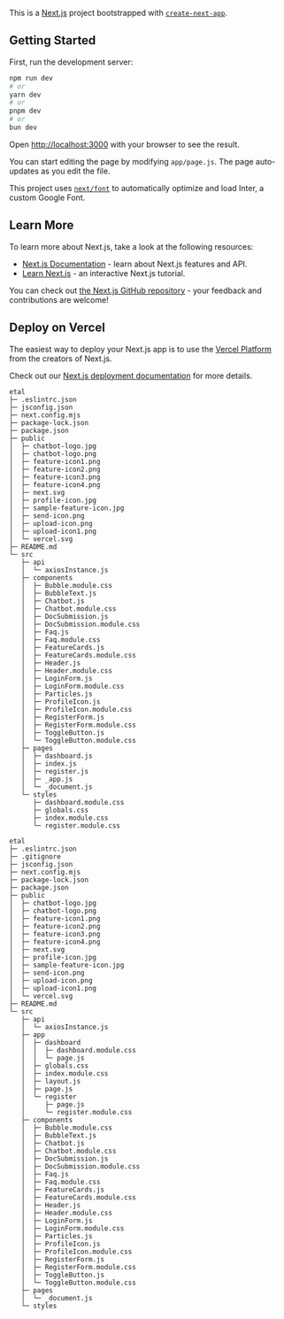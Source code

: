 This is a [Next.js](https://nextjs.org/) project bootstrapped with [`create-next-app`](https://github.com/vercel/next.js/tree/canary/packages/create-next-app).

## Getting Started

First, run the development server:

```bash
npm run dev
# or
yarn dev
# or
pnpm dev
# or
bun dev
```

Open [http://localhost:3000](http://localhost:3000) with your browser to see the result.

You can start editing the page by modifying `app/page.js`. The page auto-updates as you edit the file.

This project uses [`next/font`](https://nextjs.org/docs/basic-features/font-optimization) to automatically optimize and load Inter, a custom Google Font.

## Learn More

To learn more about Next.js, take a look at the following resources:

- [Next.js Documentation](https://nextjs.org/docs) - learn about Next.js features and API.
- [Learn Next.js](https://nextjs.org/learn) - an interactive Next.js tutorial.

You can check out [the Next.js GitHub repository](https://github.com/vercel/next.js/) - your feedback and contributions are welcome!

## Deploy on Vercel

The easiest way to deploy your Next.js app is to use the [Vercel Platform](https://vercel.com/new?utm_medium=default-template&filter=next.js&utm_source=create-next-app&utm_campaign=create-next-app-readme) from the creators of Next.js.

Check out our [Next.js deployment documentation](https://nextjs.org/docs/deployment) for more details.

```
etal
├─ .eslintrc.json
├─ jsconfig.json
├─ next.config.mjs
├─ package-lock.json
├─ package.json
├─ public
│  ├─ chatbot-logo.jpg
│  ├─ chatbot-logo.png
│  ├─ feature-icon1.png
│  ├─ feature-icon2.png
│  ├─ feature-icon3.png
│  ├─ feature-icon4.png
│  ├─ next.svg
│  ├─ profile-icon.jpg
│  ├─ sample-feature-icon.jpg
│  ├─ send-icon.png
│  ├─ upload-icon.png
│  ├─ upload-icon1.png
│  └─ vercel.svg
├─ README.md
└─ src
   ├─ api
   │  └─ axiosInstance.js
   ├─ components
   │  ├─ Bubble.module.css
   │  ├─ BubbleText.js
   │  ├─ Chatbot.js
   │  ├─ Chatbot.module.css
   │  ├─ DocSubmission.js
   │  ├─ DocSubmission.module.css
   │  ├─ Faq.js
   │  ├─ Faq.module.css
   │  ├─ FeatureCards.js
   │  ├─ FeatureCards.module.css
   │  ├─ Header.js
   │  ├─ Header.module.css
   │  ├─ LoginForm.js
   │  ├─ LoginForm.module.css
   │  ├─ Particles.js
   │  ├─ ProfileIcon.js
   │  ├─ ProfileIcon.module.css
   │  ├─ RegisterForm.js
   │  ├─ RegisterForm.module.css
   │  ├─ ToggleButton.js
   │  └─ ToggleButton.module.css
   ├─ pages
   │  ├─ dashboard.js
   │  ├─ index.js
   │  ├─ register.js
   │  ├─ _app.js
   │  └─ _document.js
   └─ styles
      ├─ dashboard.module.css
      ├─ globals.css
      ├─ index.module.css
      └─ register.module.css

```
```
etal
├─ .eslintrc.json
├─ .gitignore
├─ jsconfig.json
├─ next.config.mjs
├─ package-lock.json
├─ package.json
├─ public
│  ├─ chatbot-logo.jpg
│  ├─ chatbot-logo.png
│  ├─ feature-icon1.png
│  ├─ feature-icon2.png
│  ├─ feature-icon3.png
│  ├─ feature-icon4.png
│  ├─ next.svg
│  ├─ profile-icon.jpg
│  ├─ sample-feature-icon.jpg
│  ├─ send-icon.png
│  ├─ upload-icon.png
│  ├─ upload-icon1.png
│  └─ vercel.svg
├─ README.md
└─ src
   ├─ api
   │  └─ axiosInstance.js
   ├─ app
   │  ├─ dashboard
   │  │  ├─ dashboard.module.css
   │  │  └─ page.js
   │  ├─ globals.css
   │  ├─ index.module.css
   │  ├─ layout.js
   │  ├─ page.js
   │  └─ register
   │     ├─ page.js
   │     └─ register.module.css
   ├─ components
   │  ├─ Bubble.module.css
   │  ├─ BubbleText.js
   │  ├─ Chatbot.js
   │  ├─ Chatbot.module.css
   │  ├─ DocSubmission.js
   │  ├─ DocSubmission.module.css
   │  ├─ Faq.js
   │  ├─ Faq.module.css
   │  ├─ FeatureCards.js
   │  ├─ FeatureCards.module.css
   │  ├─ Header.js
   │  ├─ Header.module.css
   │  ├─ LoginForm.js
   │  ├─ LoginForm.module.css
   │  ├─ Particles.js
   │  ├─ ProfileIcon.js
   │  ├─ ProfileIcon.module.css
   │  ├─ RegisterForm.js
   │  ├─ RegisterForm.module.css
   │  ├─ ToggleButton.js
   │  └─ ToggleButton.module.css
   ├─ pages
   │  └─ _document.js
   └─ styles

```